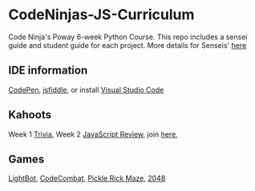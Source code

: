 # CodeNinjas-JS-Curriculum
Code Ninja's Poway 6-week Python Course. This repo includes a sensei guide and student guide for each project. 
More details for Senseis' [here](https://docs.google.com/document/d/1kA0qK6XSSc8vK3oVod3vWxcS-1FoDA31ZSzKWL8q760/edit?usp=sharing)

## IDE information
[CodePen](https://codepen.io/), 
[jsfiddle](https://jsfiddle.net/), 
or install [Visual Studio Code](https://code.visualstudio.com/download)


## Kahoots
Week 1 [Trivia](https://create.kahoot.it/details/fun-trivia-5th-grade/cf1d927e-b6c7-4937-b000-d6434b7f6b0d),
Week 2 [JavaScript Review](https://create.kahoot.it/share/javascript-review/7a47cd3d-d052-4e47-bd4f-4cce7789dea5), 
join [here](kahoot.it), 

## Games
[LightBot](https://lightbot.com/flash.html), 
[CodeCombat](https://codecombat.com/), 
[Pickle Rick Maze](https://codepen.io/TheCodeDepository/pen/jKBaoN),
[2048](https://play2048.co/)
